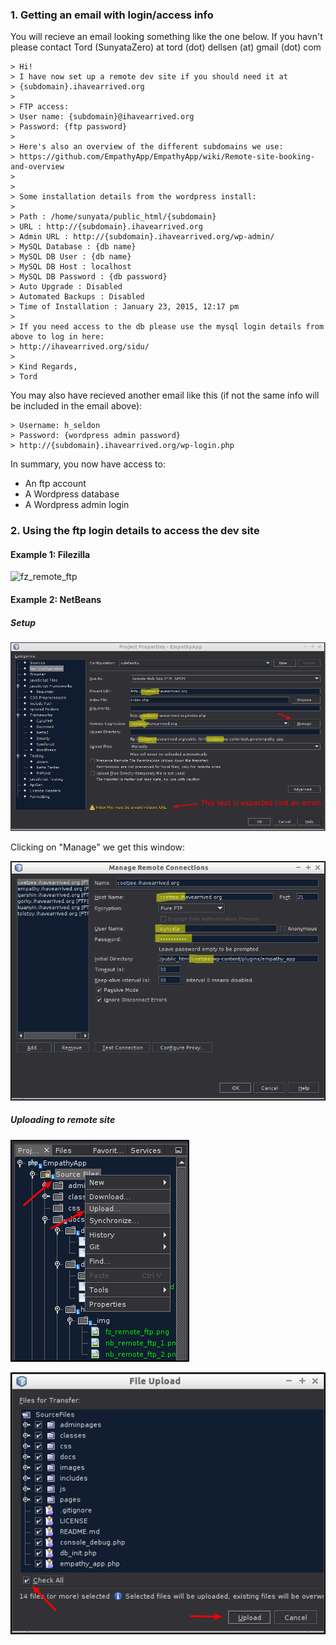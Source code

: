 
### 1. Getting an email with login/access info

You will recieve an email looking something like the one below. If you havn't please contact Tord (SunyataZero) at tord (dot) dellsen (at) gmail (dot) com

```
> Hi!
> I have now set up a remote dev site if you should need it at
> {subdomain}.ihavearrived.org
> 
> FTP access:
> User name: {subdomain}@ihavearrived.org
> Password: {ftp password}
> 
> Here's also an overview of the different subdomains we use:
> https://github.com/EmpathyApp/EmpathyApp/wiki/Remote-site-booking-and-overview
> 
> 
> Some installation details from the wordpress install:
> 
> Path : /home/sunyata/public_html/{subdomain}
> URL : http://{subdomain}.ihavearrived.org
> Admin URL : http://{subdomain}.ihavearrived.org/wp-admin/
> MySQL Database : {db name}
> MySQL DB User : {db name}
> MySQL DB Host : localhost
> MySQL DB Password : {db password}
> Auto Upgrade : Disabled
> Automated Backups : Disabled
> Time of Installation : January 23, 2015, 12:17 pm
> 
> If you need access to the db please use the mysql login details from above to log in here:
> http://ihavearrived.org/sidu/
> 
> Kind Regards,
> Tord
```

You may also have recieved another email like this (if not the same info will be included in the email above):
```
> Username: h_seldon
> Password: {wordpress admin password}
> http://{subdomain}.ihavearrived.org/wp-login.php
```

In summary, you now have access to:
* An ftp account
* A Wordpress database
* A Wordpress admin login


### 2. Using the ftp login details to access the dev site

#### Example 1: Filezilla

![fz_remote_ftp](fz_remote_ftp.png)

#### Example 2: NetBeans

##### Setup

![nb_remote_ftp_1](_img/nb_remote_ftp_1.png)

Clicking on "Manage" we get this window:

![nb_remote_ftp_2](_img/nb_remote_ftp_2.png)

##### Uploading to remote site

![nb_remote_ftp_3](_img/nb_remote_ftp_3.png)

![nb_remote_ftp_4](_img/nb_remote_ftp_4.png)

